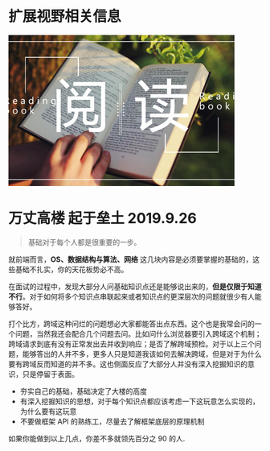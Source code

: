 # 扩展视野相关信息
![An image](./public/imgs/read.jpeg)

# 万丈高楼 起于垒土 2019.9.26

> 基础对于每个人都是很重要的一步。

就前端而言，**OS、数据结构与算法、网络** 这几块内容是必须要掌握的基础的，这些基础不扎实，你的天花板势必不高。

在面试的过程中，发现大部分人问基础知识点还是能够说出来的，**但是仅限于知道 不行**。对于如何将多个知识点串联起来或者知识点的更深层次的问题就很少有人能够答好。

打个比方，跨域这种问烂的问题想必大家都能答出点东西。这个也是我常会问的一个问题，当然我还会配合几个问题去问。比如问什么浏览器要引入跨域这个机制；跨域请求到底有没有正常发出去并收到响应；是否了解跨域预检。对于以上三个问题，能够答出的人并不多，更多人只是知道我该如何去解决跨域，但是对于为什么要有跨域反而知道的并不多。这也侧面反应了大部分人并没有深入挖掘知识的意识，只是停留于表面。

* 夯实自己的基础，基础决定了大楼的高度
* 有深入挖掘知识的思想，对于每个知识点都应该考虑一下这玩意怎么实现的，为什么要有这玩意
* 不要做框架 API 的熟练工，尽量去了解框架底层的原理机制

如果你能做到以上几点，你差不多就领先百分之 90 的人.